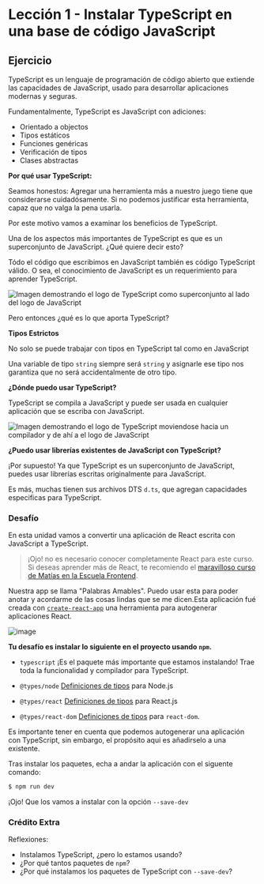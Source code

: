 # Lección 1 - Instalar TypeScript en una base de código JavaScript

## Ejercicio

TypeScript es un lenguaje de programación de código abierto que extiende las capacidades de JavaScript, usado para desarrollar aplicaciones modernas y seguras.

Fundamentalmente, TypeScript es JavaScript con adiciones:

- Orientado a objectos
- Tipos estáticos
- Funciones genéricas
- Verificación de tipos
- Clases abstractas

**Por qué usar TypeScript:**

Seamos honestos: Agregar una herramienta más a nuestro juego tiene que considerarse cuidadósamente. Si no podemos justificar esta herramienta, capaz que no valga la pena usarla.

Por este motivo vamos a examinar los beneficios de TypeScript.

Una de los aspectos más importantes de TypeScript es que es un superconjunto de JavaScript. ¿Qué quiere decir esto?

Tódo el código que escribimos en JavaScript también es código TypeScript válido. O sea, el conocimiento de JavaScript es un requerimiento para aprender TypeScript.

![Imagen demostrando el logo de TypeScript como superconjunto al lado del logo de JavaScript](https://user-images.githubusercontent.com/656318/170575087-a148f14b-f1b6-4c8d-b9e7-80db7acb7def.jpg)

Pero entonces ¿qué es lo que aporta TypeScript?

**Tipos Estrictos**

No solo se puede trabajar con tipos en TypeScript tal como en JavaScript

Una variable de tipo `string` siempre será `string` y asignarle ese tipo nos garantiza que no será accidentalmente de otro tipo.

**¿Dónde puedo usar TypeScript?**

TypeScript se compila a JavaScript y puede ser usada en cualquier aplicación que se escriba con JavaScript.

![Imagen demostrando el logo de TypeScript moviendose hacia un compilador y de ahí a el logo de JavaScript](https://user-images.githubusercontent.com/656318/151954144-faa78375-20f1-4d49-b7d6-fd09e784d562.png)

**¿Puedo usar librerías existentes de JavaScript con TypeScript?**

¡Por supuesto! Ya que TypeScript es un superconjunto de JavaScript, puedes usar librerías escritas originalmente para JavaScript.

Es más, muchas tienen sus archivos DTS `d.ts`, que agregan capacidades especificas para TypeScript.


### Desafío

En esta unidad vamos a convertir una aplicación de React escrita con JavaScript a TypeScript.

> ¡Ojo! no es necesario conocer completamente React para este curso. Si deseas aprender más de React, te recomiendo el [maravilloso curso de Matías en la Escuela Frontend](https://www.escuelafrontend.com/react). 


Nuestra app se llama "Palabras Amables". Puedo usar esta para poder anotar y acordarme de las cosas lindas que se me dicen.Esta aplicación fué creada con [`create-react-app`](https://create-react-app.dev/) una herramienta para autogenerar aplicaciones React.

![image](https://user-images.githubusercontent.com/656318/152138927-8c031cef-a2b5-4d79-87e0-b028da9514c2.png)


**Tu desafío es instalar lo siguiente en el proyecto usando `npm`.**

- `typescript` ¡Es el paquete más importante que estamos instalando! Trae toda la funcionalidad y compilador para TypeScript.

- `@types/node` [Definiciones de tipos](https://github.com/ramonh/ts-course-draft/tree/main/leccion-00-como-funciona-typescript#puedo-usar-librer%C3%ADas-existentes-de-javascript-con-typescript) para Node.js

- `@types/react` [Definiciones de tipos](https://github.com/ramonh/ts-course-draft/tree/main/leccion-00-como-funciona-typescript#puedo-usar-librer%C3%ADas-existentes-de-javascript-con-typescript) para React.js

- `@types/react-dom` [Definiciones de tipos](https://github.com/ramonh/ts-course-draft/tree/main/leccion-00-como-funciona-typescript#puedo-usar-librer%C3%ADas-existentes-de-javascript-con-typescript) para `react-dom`.

Es importante tener en cuenta que podemos autogenerar una aplicación con TypeScript, sin embargo, el propósito aqui es añadirselo a una existente.

Tras instalar los paquetes, echa a andar la aplicación con el siguente comando:

```bash
$ npm run dev
```

¡Ojo! Que los vamos a instalar con la opción `--save-dev`


### Crédito Extra

Reflexiones:

- Instalamos TypeScript, ¿pero lo estamos usando?
- ¿Por qué tantos paquetes de `npm`?
- ¿Por qué instalamos los paquetes de TypeScript con `--save-dev`?
